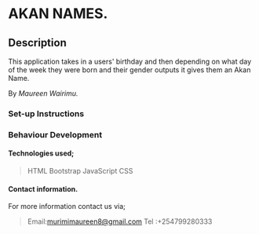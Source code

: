 # AKAN NAMES.

## Description
This application takes in a users' birthday and then depending on what day of the week they were born and their gender outputs it gives them an Akan Name.

By *Maureen Wairimu.*

### Set-up Instructions


### Behaviour Development

#### Technologies used;
> HTML
> Bootstrap
> JavaScript
> CSS

#### Contact information.
For more information contact us via;
> Email:murimimaureen8@gmail.com
> Tel :+254799280333

